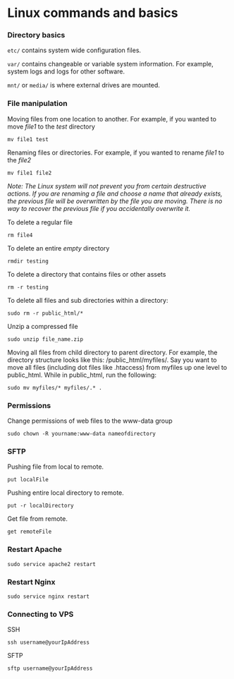 # Linux commands and basics

### Directory basics
`etc/` contains system wide configuration files.

`var/` contains changeable or variable system information. For example, system logs and logs for other software.

`mnt/` or `media/` is where external drives are mounted.

### File manipulation

Moving files from one location to another. For example, if you wanted to move *file1* to the *test* directory
```
mv file1 test
```

Renaming files or directories. For example, if you wanted to rename *file1* to the *file2*
```
mv file1 file2
```

*Note: The Linux system will not prevent you from certain destructive actions. If you are renaming a file and choose a name that already exists, the previous file will be overwritten by the file you are moving. There is no way to recover the previous file if you accidentally overwrite it.*

To delete a regular file
```
rm file4
```

To delete an entire *empty* directory
```
rmdir testing
```

To delete a directory that contains files or other assets
```
rm -r testing
```

To delete all files and sub directories within a directory: 
```
sudo rm -r public_html/*
```

Unzip a compressed file
```
sudo unzip file_name.zip
```

Moving all files from child directory to parent directory. For example, the directory structure looks like this: /public_html/myfiles/. Say you want to move all files (including dot files like .htaccess) from myfiles up one level to public_html. While in public_html, run the following:
```
sudo mv myfiles/* myfiles/.* .
```

### Permissions
Change permissions of web files to the www-data group
```
sudo chown -R yourname:www-data nameofdirectory
```

### SFTP

Pushing file from local to remote. 
```
put localFile
```

Pushing entire local directory to remote. 
```
put -r localDirectory
```

Get file from remote.
```
get remoteFile
```

### Restart Apache
```
sudo service apache2 restart
```

### Restart Nginx
```
sudo service nginx restart
```

### Connecting to VPS

SSH
```
ssh username@yourIpAddress
```

SFTP
```
sftp username@yourIpAddress
```
